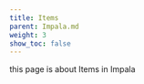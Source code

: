 ```yaml
---
title: Items
parent: Impala.md
weight: 3
show_toc: false
---
```


this page is about Items in Impala
